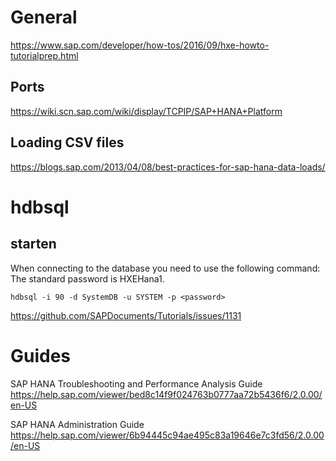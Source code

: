 # General
https://www.sap.com/developer/how-tos/2016/09/hxe-howto-tutorialprep.html

## Ports
https://wiki.scn.sap.com/wiki/display/TCPIP/SAP+HANA+Platform

## Loading CSV files
https://blogs.sap.com/2013/04/08/best-practices-for-sap-hana-data-loads/

# hdbsql
## starten
When connecting to the database you need to use the following command:
The standard password is HXEHana1.
```
hdbsql -i 90 -d SystemDB -u SYSTEM -p <password>
```
https://github.com/SAPDocuments/Tutorials/issues/1131

# Guides

SAP HANA Troubleshooting and Performance Analysis Guide
https://help.sap.com/viewer/bed8c14f9f024763b0777aa72b5436f6/2.0.00/en-US

SAP HANA Administration Guide
https://help.sap.com/viewer/6b94445c94ae495c83a19646e7c3fd56/2.0.00/en-US
